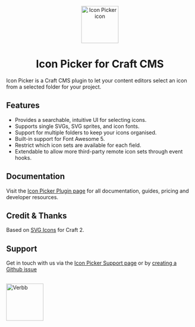 <p align="center"><img src="https://verbb.imgix.net/plugins/icon-picker/icon-picker-icon.svg" width="100" height="100" alt="Icon Picker icon"></p>
<h1 align="center">Icon Picker for Craft CMS</h1>

Icon Picker is a Craft CMS plugin to let your content editors select an icon from a selected folder for your project.

## Features
- Provides a searchable, intuitive UI for selecting icons.
- Supports single SVGs, SVG sprites, and icon fonts.
- Support for multiple folders to keep your icons organised.
- Built-in support for Font Awesome 5.
- Restrict which icon sets are available for each field.
- Extendable to allow more third-party remote icon sets through event hooks.

## Documentation
Visit the [Icon Picker Plugin page](https://verbb.io/craft-plugins/icon-picker) for all documentation, guides, pricing and developer resources.

## Credit & Thanks
Based on [SVG Icons](https://github.com/fyrebase/svg-icons) for Craft 2.

## Support
Get in touch with us via the [Icon Picker Support page](https://verbb.io/craft-plugins/icon-picker/support) or by [creating a Github issue](https://github.com/verbb/icon-picker/issues)

<h2></h2>

<a href="https://verbb.io" target="_blank">
    <img width="100" src="https://verbb.io/assets/img/verbb-pill.svg" alt="Verbb">
</a>
